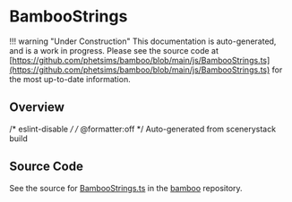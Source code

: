 # BambooStrings

!!! warning "Under Construction"
    This documentation is auto-generated, and is a work in progress. Please see the source code at
    [https://github.com/phetsims/bamboo/blob/main/js/BambooStrings.ts](https://github.com/phetsims/bamboo/blob/main/js/BambooStrings.ts) for the most up-to-date information.

## Overview

/* eslint-disable */
/* @formatter:off */
Auto-generated from scenerystack build



## Source Code

See the source for [BambooStrings.ts](https://github.com/phetsims/bamboo/blob/main/js/BambooStrings.ts) in the [bamboo](https://github.com/phetsims/bamboo) repository.
